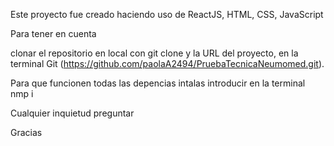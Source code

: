 Este proyecto fue creado haciendo uso de ReactJS, HTML, CSS, JavaScript

Para tener en cuenta

clonar el repositorio en local con git clone y la URL del proyecto, en la terminal Git (https://github.com/paolaA2494/PruebaTecnicaNeumomed.git).

Para que funcionen todas las depencias intalas introducir en la terminal nmp i


Cualquier inquietud preguntar 

Gracias